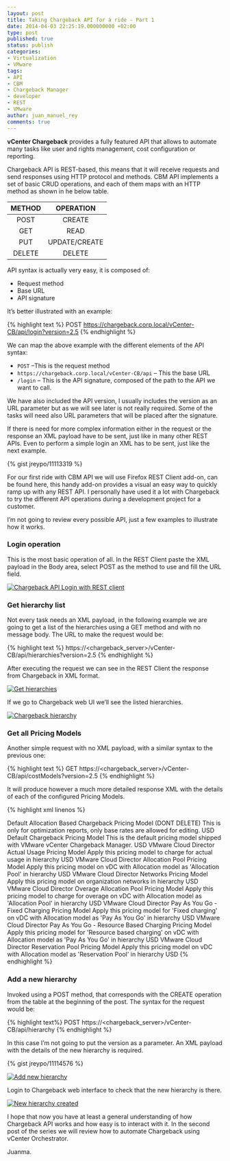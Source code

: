```yaml
---
layout: post
title: Taking Chargeback API for a ride - Part 1
date: 2014-04-03 22:25:19.000000000 +02:00
type: post
published: true
status: publish
categories:
- Virtualization
- VMware
tags:
- API
- CBM
- Chargeback Manager
- developer
- REST
- VMware
author: juan_manuel_rey
comments: true
---
```


**vCenter Chargeback** provides a fully featured API that allows to automate many tasks like user and rights management, cost configuration or reporting.

Chargeback API is REST-based, this means that it will receive requests and send responses using HTTP protocol and methods. CBM API implements a set of basic CRUD operations, and each of them maps with an HTTP method as shown in he below table.

METHOD | OPERATION
:-:|:-:
POST | CREATE
GET | READ
PUT | UPDATE/CREATE
DELETE | DELETE

API syntax is actually very easy, it is composed of:

-   Request method
-   Base URL
-   API signature

It’s better illustrated with an example:

{% highlight text %}
POST https://chargeback.corp.local/vCenter-CB/api/login?version=2.5
{% endhighlight %}

We can map the above example with the different elements of the API syntax:

-   `POST`  –This is the request method
-   `https://chargeback.corp.local/vCenter-CB/api` – This the base URL
-   `/login` – This is the API signature, composed of the path to the API we want to call.

We have also included the API version, I usually includes the version as an URL parameter but as we will see later is not really required. Some of the tasks will need also URL parameters that will be placed after the signature.

If there is need for more complex information either in the request or the response an XML payload have to be sent, just like in many other REST APIs. Even to perform a simple login an XML has to be sent, just like the next example.

{% gist jreypo/11113319 %}

For our first ride with CBM API we will use Firefox REST Client add-on, can be found here, this handy add-on provides a visual an easy way to quickly ramp up with any REST API. I personally have used it a lot with Chargeback to try the different API operations during a development project for a customer.

I’m not going to review every possible API, just a few examples to illustrate how it works.

### Login operation

This is the most basic operation of all. In the REST Client paste the XML payload in the Body area, select POST as the method to use and fill the URL field.

[![](/images/rest_login.png "Chargeback API Login with REST client")]({{site.url}}/images/rest_login.png)

### Get hierarchy list

Not every task needs an XML payload, in the following example we are going to get a list of the hierarchies using a GET method and with no message body. The URL to make the request would be:

{% highlight text %}
https://<chargeback_server>/vCenter-CB/api/hierarchies?version=2.5
{% endhighlight %}

After executing the request we can see in the REST Client the response from Chargeback in XML format.

[![](/images/get_hierarchies.PNG "Get hierarchies")]({{site.url}}/images/get_hierarchies.PNG)

If we go to Chargeback web UI we’ll see the listed hierarchies.

[![](/images/hierarchy_cbm_ui.PNG "Chargeback hierarchy")]({{site.url}}/images/hierarchy_cbm_ui.PNG)

### Get all Pricing Models

Another simple request with no XML payload, with a similar syntax to the previous one:

{% highlight text %}
GET https://<chargeback_server>/vCenter-CB/api/costModels?version=2.5
{% endhighlight %}

It will produce however a much more detailed response XML with the details of each of the configured Pricing Models.

{% highlight xml linenos %}
<?xml version="1.0" encoding="UTF-8"?>
<Response xmlns="http://www.vmware.com/vcenter/chargeback/2.0" xmlns:xsi="http://www.w3.org/2001/XMLSchema-instance" status="success" isValidLicense="true">
  <CostModels>
    <CostModel id="31">
      <Name>Default Allocation Based Chargeback Pricing Model</Name>
      <Description>(DONT DELETE) This is only for optimization reports, only base rates are allowed for editing.</Description>
      <Currency id="104">
        <Name>USD</Name>
      </Currency>
    </CostModel>
    <CostModel id="30">
      <Name>Default Chargeback Pricing Model</Name>
      <Description>This is the default pricing model shipped with VMware vCenter Chargeback Manager.</Description>
      <Currency id="104">
        <Name>USD</Name>
      </Currency>
    </CostModel>
    <CostModel id="558">
      <Name>VMware Cloud Director Actual Usage Pricing Model</Name>
      <Description>Apply this pricing model to charge for actual usage in hierarchy</Description>
      <Currency id="104">
        <Name>USD</Name>
      </Currency>
    </CostModel>
    <CostModel id="548">
      <Name>VMware Cloud Director Allocation Pool Pricing Model</Name>
      <Description>Apply this pricing model on vDC with Allocation model as 'Allocation Pool' in hierarchy</Description>
      <Currency id="104">
        <Name>USD</Name>
      </Currency>
    </CostModel>
    <CostModel id="550">
      <Name>VMware Cloud Director Networks Pricing Model</Name>
      <Description>Apply this pricing model on organization networks in hierarchy</Description>
      <Currency id="104">
        <Name>USD</Name>
      </Currency>
    </CostModel>
    <CostModel id="556">
      <Name>VMware Cloud Director Overage Allocation Pool Pricing Model</Name>
      <Description>Apply this pricing model to charge for overage on vDC with Allocation model as 'Allocation Pool' in hierarchy</Description>
      <Currency id="104">
        <Name>USD</Name>
      </Currency>
    </CostModel>
    <CostModel id="554">
      <Name>VMware Cloud Director Pay As You Go - Fixed Charging Pricing Model</Name>
      <Description>Apply this pricing model for 'Fixed charging' on vDC with Allocation model as 'Pay As You Go' in hierarchy</Description>
      <Currency id="104">
        <Name>USD</Name>
      </Currency>
    </CostModel>
    <CostModel id="552">
      <Name>VMware Cloud Director Pay As You Go - Resource Based Charging Pricing Model</Name>
      <Description>Apply this pricing model for 'Resource based charging' on vDC with Allocation model as 'Pay As You Go' in hierarchy</Description>
      <Currency id="104">
        <Name>USD</Name>
      </Currency>
    </CostModel>
    <CostModel id="546">
      <Name>VMware Cloud Director Reservation Pool Pricing Model</Name>
      <Description>Apply this pricing model on vDC with Allocation model as 'Reservation Pool' in hierarchy</Description>
      <Currency id="104">
        <Name>USD</Name>
      </Currency>
    </CostModel>
  </CostModels>
</Response>
{% endhighlight %}

### Add a new hierarchy

Invoked using a POST method, that corresponds with the CREATE operation from the table at the beginning of the post. The syntax for the request would be:

{% highlight text%}
POST https://<chargeback_server>/vCenter-CB/api/hierarchy
{% endhighlight %}

In this case I’m not going to put the version as a parameter. An XML payload with the details of the new hierarchy is required.

{% gist jreypo/11114576 %}

[![](/images/cbm_api_add_new_hierarchy.png "Add new hierarchy")]({{site.url}}/images/cbm_api_add_new_hierarchy.png)

Login to Chargeback web interface to check that the new hierarchy is there.

[![](/images/new_cbm_hierarchy_use_api.png "New hierarchy created")]({{site.url}}/images/new_cbm_hierarchy_use_api.png)

I hope that now you have at least a general understanding of how Chargeback API works and how easy is to interact with it. In the second post of the series we will review how to automate Chargeback using vCenter Orchestrator.

Juanma.
